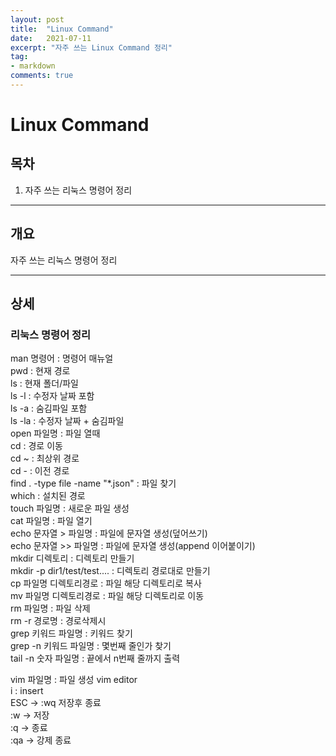 ```yaml
---
layout: post
title:  "Linux Command"
date:   2021-07-11
excerpt: "자주 쓰는 Linux Command 정리"
tag:
- markdown 
comments: true
---
```


# Linux Command

## 목차
1. 자주 쓰는 리눅스 명령어 정리
___

## __개요__
자주 쓰는 리눅스 명령어 정리

___

## __상세__

### 리눅스 명령어 정리
man 명령어 : 명령어 매뉴얼  
pwd : 현재 경로  
ls : 현재 폴더/파일  
ls -l : 수정자 날짜 포함  
ls -a : 숨김파일 포함  
ls -la : 수정자 날짜 + 숨김파일  
open 파일명 : 파일 열때  
cd : 경로 이동  
cd ~ : 최상위 경로  
cd - : 이전 경로  
find . -type file -name "*.json" : 파일 찾기  
which : 설치된 경로  
touch 파일명 : 새로운 파일 생성  
cat 파일명 : 파일 열기  
echo 문자열 > 파일명 : 파일에 문자열 생성(덮어쓰기)  
echo 문자열 >> 파일명 : 파일에 문자열 생성(append 이어붙이기)  
mkdir 디렉토리 : 디렉토리 만들기  
mkdir -p dir1/test/test.... : 디렉토리 경로대로 만들기  
cp 파일명 디렉토리경로 : 파일 해당 디렉토리로 복사  
mv 파일명 디렉토리경로 : 파일 해당 디렉토리로 이동  
rm 파일명 : 파일 삭제  
rm -r 경로명 : 경로삭제시  
grep 키워드 파일명 : 키워드 찾기  
grep -n 키워드 파일명 : 몇번째 줄인가 찾기  
tail -n 숫자 파일명 : 끝에서 n번째 줄까지 출력  


vim 파일명 : 파일 생성 vim editor  
i : insert  
ESC -> :wq   저장후 종료   
:w -> 저장  
:q -> 종료  
:qa -> 강제 종료  
